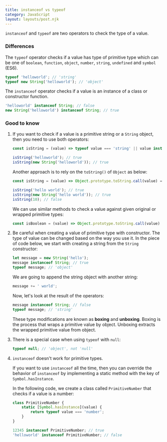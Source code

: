 ```yaml
---
title: instanceof vs typeof
category: JavaScript
layout: layouts/post.njk
---
```


`instanceof` and `typeof` are two operators to check the type of a value.

### Differences

The `typeof` operator checks if a value has type of primitive type which can be one of `boolean`, `function`, `object`, `number`, `string`, `undefined` and `symbol` (ES6).

```js
typeof 'helloworld'; // 'string'
typeof new String('helloworld'); // 'object'
```

The `instanceof` operator checks if a value is an instance of a class or constructor function.

```js
'helloworld' instanceof String; // false
new String('helloworld') instanceof String; // true
```

### Good to know

1. If you want to check if a value is a primitive string or a `String` object, then you need to use both operators:

    ```js
    const isString = (value) => typeof value === 'string' || value instanceof String;

    isString('helloworld'); // true
    isString(new String('helloworld')); // true
    ```

    Another approach is to rely on the `toString()` of `Object` as below:

    ```js
    const isString = (value) => Object.prototype.toString.call(value) === '[object String]';

    isString('hello world'); // true
    isString(new String('hello world')); // true
    isString(10); // false
    ```

    We can use similar methods to check a value against given original or wrapped primitive types:

    ```js
    const isBoolean = (value) => Object.prototype.toString.call(value) === '[object Boolean]';
    ```

2. Be careful when creating a value of primitive type with constructor. The type of value can be changed based on the way you use it.
   In the piece of code below, we start with creating a string from the `String` constructor:

    ```js
    let message = new String('hello');
    message instanceof String; // true
    typeof message; // 'object'
    ```

    We are going to append the string object with another string:

    ```js
    message += ' world';
    ```

    Now, let's look at the result of the operators:

    ```js
    message instanceof String; // false
    typeof message; // 'string'
    ```

    These type modifications are known as **boxing** and **unboxing**. Boxing is the process that wraps a primitive value by object.
    Unboxing extracts the wrapped primitive value from object.

3. There is a special case when using `typeof` with `null`:

    ```js
    typeof null; // 'object', not 'null'
    ```

4. `instanceof` doesn't work for primitive types.

    If you want to use `instanceof` all the time, then you can override the behavior of `instanceof` by implementing a static method with the key of `Symbol.hasInstance`.

    In the following code, we create a class called `PrimitiveNumber` that checks if a value is a number:

    ```js
    class PrimitiveNumber {
        static [Symbol.hasInstance](value) {
            return typeof value === 'number';
        }
    }

    12345 instanceof PrimitiveNumber; // true
    'helloworld' instanceof PrimitiveNumber; // false
    ```
